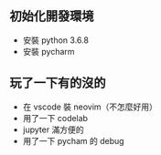 ## 初始化開發環境
- 安裝 python 3.6.8
- 安裝 pycharm
## 玩了一下有的沒的
- 在 vscode 裝 neovim（不怎麼好用）
- 用了一下 codelab
- jupyter 滿方便的
- 用了一下 pycham 的 debug
